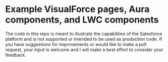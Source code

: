 # Example VisualForce pages, Aura components, and LWC components

The code in this repo is meant to illustrate the capabilities of the Salesforce platform and is not supported or intended to be used as production code.  If you have suggestions for improvements or would like to make a pull request, your input is welcome and I will make a best effort to consider your feedback.


